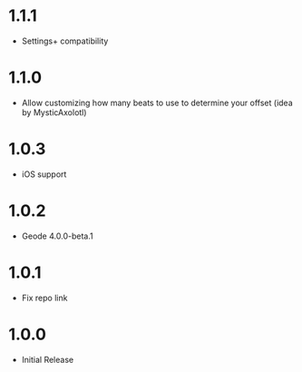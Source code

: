 # 1.1.1
- Settings+ compatibility

# 1.1.0
- Allow customizing how many beats to use to determine your offset (idea by MysticAxolotl)

# 1.0.3
- iOS support

# 1.0.2
- Geode 4.0.0-beta.1

# 1.0.1
- Fix repo link

# 1.0.0
- Initial Release
